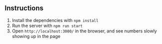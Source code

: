## Instructions

1. Install the dependencies with `npm install`
2. Run the server with `npm run start`
3. Open `http://localhost:3000/` in the browser, and see numbers slowly showing up in the page
